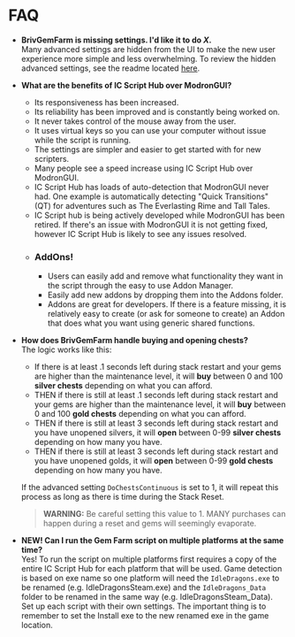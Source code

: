 # FAQ

* **BrivGemFarm is missing settings. I'd like it to do _X_.**   
Many advanced settings are hidden from the UI to make the new user experience more simple and less overwhelming. To review the hidden advanced settings, see the readme located [here](./Addons/IC_BrivGemFarm_Performance/SETTINGS.md).

* **What are the benefits of IC Script Hub over ModronGUI?** 
  * Its responsiveness has been increased.
  * Its reliability has been improved and is constantly being worked on.
  * It never takes control of the mouse away from the user.
  * It uses virtual keys so you can use your computer without issue while the script is running.
  * The settings are simpler and easier to get started with for new scripters.  
  * Many people see a speed increase using IC Script Hub over ModronGUI.
  * IC Script Hub has loads of auto-detection that ModronGUI never had. One example is automatically detecting "Quick Transitions" (QT) for adventures such as The Everlasting Rime and Tall Tales. 
  * IC Script hub is being actively developed while ModronGUI has been retired. If there's an issue with ModronGUI it is not getting fixed, however IC Script Hub is likely to see any issues resolved.
  * ### AddOns! 
    * Users can easily add and remove what functionality they want in the script through the easy to use Addon Manager. 
    * Easily add new addons by dropping them into the Addons folder.
    * Addons are great for developers. If there is a feature missing, it is relatively easy to create (or ask for someone to create) an Addon that does what you want using generic shared functions.

* **How does BrivGemFarm handle buying and opening chests?**  
The logic works like this:
  * If there is at least .1 seconds left during stack restart and your gems are higher than the maintenance level, it will **buy** between 0 and 100 **silver chests** depending on what you can afford.
  * THEN if there is still at least .1 seconds left during stack restart and your gems are higher than the maintenance level, it will **buy** between 0 and 100 **gold chests** depending on what you can afford.
  * THEN if there is still at least 3 seconds left during stack restart and you have unopened silvers, it will **open** between 0-99 **silver chests** depending on how many you have.
  * THEN if there is still at least 3 seconds left during stack restart and you have unopened golds, it will **open** between 0-99 **gold chests** depending on how many you have.

  If the advanced setting ``DoChestsContinuous`` is set to 1, it will repeat this process as long as there is time during the Stack Reset.  
  > **WARNING:** Be careful setting this value to 1. MANY purchases can happen during a reset and gems will seemingly evaporate.  

* **NEW! Can I run the Gem Farm script on multiple platforms at the same time?**  
Yes! To run the script on multiple platforms first requires a copy of the entire IC Script Hub for each platform that will be used. Game detection is based on exe name so one platform will need the `IdleDragons.exe` to be renamed (e.g. IdleDragonsSteam.exe) and the `IdleDragons_Data` folder to be renamed in the same way (e.g. IdleDragonsSteam_Data). Set up each script with their own settings. The important thing is to remember to set the Install exe to the new renamed exe in the game location.
